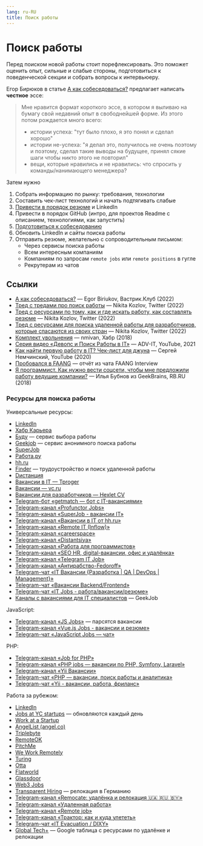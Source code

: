 ```yaml
---
lang: ru-RU
title: Поиск работы
---
```


# Поиск работы

Перед поиском новой работы стоит порефлексировать. Это поможет оценить опыт, сильные и слабые стороны, подготовиться к поведенческой секции и собрать вопросы к интервьюеру.

Егор Бирюков в статье [А как собеседоваться?](https://vas3k.club/post/15768/) предлагает написать **честное** эссе:

> Мне нравится формат короткого эссе, в котором я выливаю на бумагу свой недавний опыт в свободнейшей форме. Из этого потом рождается много всего:
>
> * истории успеха: "тут было плохо, я это понял и сделал хорошо"
> * истории не-успеха: "я делал это, получилось не очень поэтому и поэтому, сделал такие выводы на будущее, принял сякие шаги чтобы никто этого не повторил"
> * вещи, которые нравились и не нравились: что спросить у команды/нанимающего менеджера?

Затем нужно
1. Собрать информацию по рынку: требования, технологии
1. Составить чек-лист технологий и начать подтягивать слабые
1. [Привести в порядок резюме](/ru/work/job-search/cv.md) и LinkedIn
1. Привести в порядок GitHub (интро, для проектов Readme с описанием, технологиями, как запустить)
1. [Подготовиться к собеседованию](/ru/work/job-search/interview.md)
1. Обновить LinkedIn и сайты поиска работы
1. Отправить резюме, желательно с сопроводительным письмом:
   - Через сервисы поиска работы
   - Всем интересным компаниям
   - Компаниям по запросам `remote jobs` или `remote positions` в гугле
   - Рекрутерам из чатов

## Ссылки
- [А как собеседоваться?](https://vas3k.club/post/15768/) — Egor Biriukov, Вастрик.Клуб (2022)
- [Тред с тредами про поиск работы](https://twitter.com/kozlovzxc/status/1511997412474249216) — Nikita Kozlov, Twitter (2022)
- [Тред с ресурсами по тому, как и где искать работу, как составлять резюме](https://twitter.com/kozlovzxc/status/1511997412474249216) — Nikita Kozlov, Twitter (2022)
- [Тред с ресурсами для поиска удаленной работы для разработчиков, которые спасаются из своих стран](https://twitter.com/kozlovzxc/status/1501932904246513679) — Nikita Kozlov, Twitter (2022)
- [Комплект увольнения](https://twitter.com/kozlovzxc/status/1511997412474249216) — nmivan, Хабр (2018)
- [Серия видео «Девопс и Поиск Работы в IT»](https://www.youtube.com/watch?v=EHEfVNBf-wg&list=PLg5SS_4L6LYuu1RAT4l1tCkZrJzkIaNgL) — ADV-IT, YouTube, 2021
- [Как найти первую работу в IT? Чек-лист для джуна](https://www.youtube.com/watch?v=oLZuCGuAnsM) — Сергей Немчинский, YouTube (2020)
- [Пробовался в FAANG](https://docs.google.com/document/d/1c3xo5us0G8uMQVTWfm7xKpciRVvpj9p0YxmbW4pxmUI/edit) — отчёт из чата FAANG Interview
- [Я программист. Как нужно вести соцсети, чтобы мне предложили работу ведущие компании?](https://rb.ru/opinion/programmist-socseti/) — Илья Бубнов из GeekBrains, RB.RU (2018)

### Ресурсы для поиска работы

Универсальные ресурсы:
- [LinkedIn](https://www.linkedin.com)
- [Хабр Карьера](https://career.habr.com)
- [Буду](https://budu.jobs/) — сервис выбора работы
- [Geekjob](https://geekjob.ru/) — сервис анонимного поиска работы
- [SuperJob](https://superjob.ru/)
- [Работа.ру](https://rabota.ru/)
- [hh.ru](https://hh.ru)
- [Finder](https://finder.vc/) — трудоустройство и поиск удаленной работы
- [Dистанция](https://distantsiya.ru/)
- [Вакансии в IT — Tproger](https://tproger.ru/jobs/)
- [Вакансии — vc.ru](https://vc.ru/job)
- [Вакансии для разработчиков — Hexlet CV](https://cv.hexlet.io/vacancies)
- [Telegram-бот «getmatch — бот с IT-вакансиями»](https://t.me/g_jobbot)
- [Telegram-канал «Profunctor Jobs»](https://t.me/profunctor_jobs)
- [Telegram-канал «SuperJob - вакансии IT»](https://t.me/superjob_it)
- [Telegram-канал «Вакансии в IT от hh.ru»](https://t.me/hh_vacancy_development)
- [Telegram-канал «Remote IT (Inflow)»](https://t.me/Remoteit)
- [Telegram-канал «careerspace»](https://t.me/careerspace)
- [Telegram-канал «Distantsiya»](https://t.me/distantsiya)
- [Telegram-канал «Работа для программистов»](https://t.me/progjob)
- [Telegram-канал «SEO HR, digital-вакансии, офис и удалёнка»](https://t.me/seohr)
- [Telegram-канал «Telegram IT Job»](https://t.me/myjobit)
- [Telegram-канал «Антирабство-Fedoroff»](https://t.me/antirabstvoru)
- [Telegram-чат «IT Вакансии {Разработка | QA | DevOps | Management}»](https://t.me/jobGeeks)
- [Telegram-чат «Вакансии Backend/Frontend»](https://t.me/fordev)
- [Telegram-чат «IT Jobs - работа/вакансии/резюме»](https://t.me/itjobs_ru)
- [Каналы с вакансиями для IT специалистов](https://geekjob.ru/content/channels?fbclid=IwAR3_e2bLLfoA4YA5wapEFhw3duQB0jv5TWgB-fjYWiiw2AD1Hj8f843jYFo) — GeekJob

JavaScript:
- [Telegram-канал «JS Jobs»](https://t.me/g_jobbot) — парсятся вакансии
- [Telegram-канал «Vue.js Jobs - вакансии и резюме»](https://t.me/vuejs_jobs_feed)
- [Telegram-чат «JavaScript Jobs — чат»](https://t.me/javascript_jobs)

PHP:
- [Telegram-канал «Job for PHP»](https://t.me/jobforphp)
- [Telegram-канал «PHP jobs — вакансии по PHP, Symfony, Laravel»](https://t.me/phpdevjob)
- [Telegram-канал «Yii Вакансии»](https://t.me/yii_jobs)
- [Telegram-чат «PHP — вакансии, поиск работы и аналитика»](https://t.me/php_jobs)
- [Telegram-чат «Yii - вакансии, работа, фриланс»](https://t.me/yiijobs)

Работа за рубежом:
- [LinkedIn](https://www.linkedin.com)
- [Jobs at YC startups](https://news.ycombinator.com/jobs) — обновляются каждый день
- [Work at a Startup](https://www.workatastartup.com/)
- [AngelList (angel.co)](https://angel.co/jobs)
- [Triplebyte](https://triplebyte.com/)
- [RemoteOK](https://remoteok.com/)
- [PitchMe](https://pitchme.co/)
- [We Work Remotely](https://weworkremotely.com/)
- [Turing](https://www.turing.com/)
- [Otta](https://otta.com/)
- [Flatworld](https://flatworld.co/)
- [Glassdoor](https://www.glassdoor.com/Job/)
- [Web3 Jobs](https://web3.career/)
- [Transparent Hiring](https://www.transparent-hiring.com/ru/) — релокация в Германию
- [Telegram-канал «Remocate: удалёнка и релокация 🇺🇦 🇷🇺 🇧🇾»](https://t.me/evacuatejobs)
- [Telegram-канал «Удаленная работа»](https://t.me/remote_job_offers)
- [Telegram-канал «Remote job»](https://t.me/remote_job_offers)
- [Telegram-канал «Трактор: как и куда улететь»](https://t.me/tractor_job)
- [Telegram-чат «IT Evacuation / DIXY»](https://t.me/joinchat/AAAAAE3nUawZ4YX6AtDCFg)
- [Global Tech+](https://docs.google.com/spreadsheets/d/1j-Oru60-jq8IxzztKEXX90fwK6DCT4_LuTS_EMLnct8/htmlview?fbclid=IwAR1Qys4AGWvNSJ_x8cbYG8_21jHfjY1-sD9E3aqGf57yx-ZcxOQkpPfFTiQ) — Google таблица с ресурсами по удалёнке и релокации